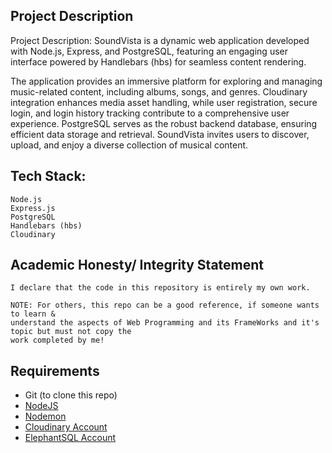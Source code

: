 ## Project Description
Project Description:
SoundVista is a dynamic web application developed with Node.js, Express, and PostgreSQL, featuring an engaging user interface powered by Handlebars (hbs) for seamless content rendering.

The application provides an immersive platform for exploring and managing music-related content, including albums, songs, and genres. Cloudinary integration enhances media asset handling, while user registration, secure login, and login history tracking contribute to a comprehensive user experience. PostgreSQL serves as the robust backend database, ensuring efficient data storage and retrieval. SoundVista invites users to discover, upload, and enjoy a diverse collection of musical content.

## Tech Stack:
```
Node.js
Express.js
PostgreSQL
Handlebars (hbs)
Cloudinary
```

## Academic Honesty/ Integrity Statement
```
I declare that the code in this repository is entirely my own work.

NOTE: For others, this repo can be a good reference, if someone wants to learn &
understand the aspects of Web Programming and its FrameWorks and it's topic but must not copy the
work completed by me!
```

## Requirements
- Git (to clone this repo)
- [NodeJS](https://nodejs.org/en/)
- [Nodemon](https://nodemon.io/)
- [Cloudinary Account](https://cloudinary.com/)
- [ElephantSQL Account](https://www.elephantsql.com/)
